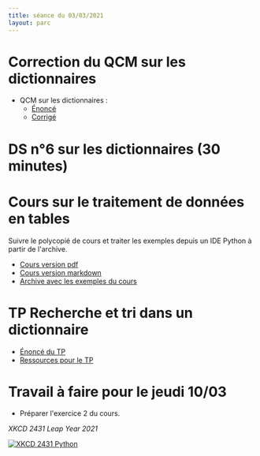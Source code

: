```yaml
---
title: séance du 03/03/2021
layout: parc
---
```




# Correction du QCM sur les dictionnaires 

* QCM sur les dictionnaires :
  * [Énoncé](https://genumsi.inria.fr/qcm.php?h=31354f43ef77d9869b4c25491040252d)
  * [Corrigé](https://genumsi.inria.fr/qcm-corrige.php?cle=MTQ4OzIxODsyNTg7Mjk3OzI5ODsyOTk7MzA0OzMzODszNTA7MzUxOzM1MjszNTQ7MTMzMTsxMzM4OzEzNTk7MTM3NTsxNDY4)


# DS n°6 sur les dictionnaires (30 minutes)

# Cours sur le traitement de données en tables

Suivre le polycopié de cours et traiter les exemples depuis un IDE Python à partir de l'archive.

* [Cours version pdf](../chapitre19/Cours/cours-tables-indexation-.pdf)
* [Cours version markdown](../chapitre19/Cours/cours-tables-indexation-git.md)
* [Archive avec les exemples du cours](../chapitre19/Cours/exemples_cours_tables.zip)

 
# TP Recherche et tri dans un dictionnaire

* [Énoncé du TP](../chapitre19/TP-Recherche-Tri/tp-recherche-tri-source.md)
* [Ressources pour le TP](../chapitre19/TP-Recherche-Tri/Ressources.zip)


# Travail à faire pour le jeudi 10/03

* Préparer l'exercice 2 du cours.


_XKCD 2431 Leap Year 2021_

[![XKCD 2431 Python](https://imgs.xkcd.com/comics/leap_year_2021.png)](https://www.explainxkcd.com/wiki/index.php/2431:_Leap_Year_2021)

